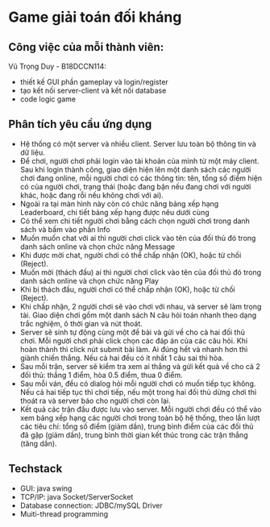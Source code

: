 # Game giải toán đối kháng
## Công việc của mỗi thành viên:

Vũ Trọng Duy - B18DCCN114:
- thiết kế GUI phần gameplay và login/register
- tạo kết nối server-client và kết nối database
- code logic game

## Phân tích yêu cầu ứng dụng
- Hệ thống có một server và nhiều client. Server lưu toàn bộ thông tin và dữ liệu.
- Để chơi, người chơi phải login vào tài khoản của mình từ một máy client. Sau khi login thành công, giao diện hiện lên một danh sách các người chơi đang online, mỗi người chơi có các thông tin: tên, tổng số điểm hiện có của người chơi, trạng thái (hoặc đang bận nếu đang chơi với người khác, hoặc đang rỗi nếu không chơi với ai).
- Ngoài ra tại màn hình này còn có chức năng bảng xếp hạng Leaderboard, chi tiết bảng xếp hạng được nêu dưới cùng
- Có thể xem chi tiết người chơi bằng cách chọn người chơi trong danh sách và bấm vào phần Info
- Muốn muốn chat với ai thì người chơi click vào tên của đối thủ đó trong danh sách online và chọn chức năng Message
- Khi được mời chat, người chơi có thể chấp nhận (OK), hoặc từ chối (Reject).
- Muốn mời (thách đấu) ai thì người chơi click vào tên của đối thủ đó trong danh sách online và chọn chức năng Play
- Khi bị thách đấu, người chơi có thể chấp nhận (OK), hoặc từ chối (Reject).
- Khi chấp nhận, 2 người chơi sẽ vào chơi với nhau, và server sẽ làm trọng tài. Giao diện chơi gồm một danh sách N câu hỏi toán nhanh theo dạng trắc nghiệm, ô thời gian và nút thoát.
- Server sẽ sinh tự động cùng một đề bài và gửi về cho cả hai đối thủ chơi. Mỗi người chơi phải click chọn các đáp án của các câu hỏi. Khi hoàn thành thì click nút submit bài làm. Ai đúng hết và nhanh hơn thì giành chiến thắng. Nếu cả hai đều có ít nhất 1 câu sai thì hòa.
- Sau mỗi trận, server sẽ kiểm tra xem ai thắng và gửi kết quả về cho cả 2 đối thủ: thắng 1 điểm, hòa 0.5 điểm, thua 0 điểm.
- Sau mỗi ván, đều có dialog hỏi mỗi người chơi có muốn tiếp tục không. Nếu cả hai tiếp tục thì chơi tiếp, nếu một trong hai đối thủ dừng chơi thì thoát ra và server báo cho người chơi còn lại.
- Kết quả các trận đấu được lưu vào server. Mỗi người chơi đều có thể vào xem bảng xếp hạng các người chơi trong toàn bộ hệ thống, theo lần lượt các tiêu chí: tổng số điểm (giảm dần), trung bình điểm của các đối thủ đã gặp (giảm dần), trung bình thời gian kết thúc trong các trận thắng (tăng dần).

## Techstack
- GUI: java swing
- TCP/IP: java Socket/ServerSocket
- Database connection: JDBC/mySQL Driver
- Muiti-thread programming
